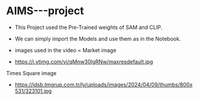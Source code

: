 # AIMS---project
- This Project used the Pre-Trained weights of SAM and CLIP. 
- We can simply import the Models and use them as in the Notebook. 

- images used in the video = 
Market image
- https://i.ytimg.com/vi/qMnw30lgRNw/maxresdefault.jpg

Times Square image
- https://idsb.tmgrup.com.tr/ly/uploads/images/2024/04/09/thumbs/800x531/323101.jpg
